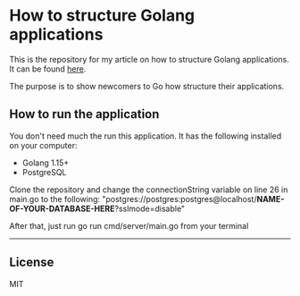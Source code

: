 # How to structure Golang applications
This is the repository for my article on how to structure Golang applications. It can be found [here]().

The purpose is to show newcomers to Go how structure their applications.

## How to run the application
You don't need much the run this application. It has the following installed on your computer:
- Golang 1.15+
- PostgreSQL

Clone the repository and change the connectionString variable on line 26 in main.go to the following:
"postgres://postgres:postgres@localhost/**NAME-OF-YOUR-DATABASE-HERE**?sslmode=disable"

After that, just run go run cmd/server/main.go from your terminal

---
## License
MIT